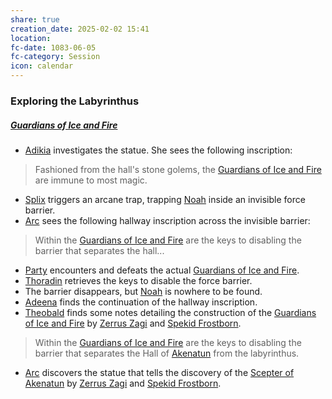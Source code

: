 ```yaml
---
share: true
creation_date: 2025-02-02 15:41
location: 
fc-date: 1083-06-05
fc-category: Session
icon: calendar
---
```

### Exploring the Labyrinthus
##### [Guardians of Ice and Fire](../../Guardians%20of%20Ice%20and%20Fire.md)
- [Adikia](../PCs/Adikia%20Unalome.md) investigates the statue. She sees the following inscription:
>Fashioned from the hall's stone golems, the [Guardians of Ice and Fire](../../Guardians%20of%20Ice%20and%20Fire.md) are immune to most magic.
- [Splix](../PCs/Spraugh%20'Splix'%20Calix.md) triggers an arcane trap, trapping [Noah](../PCs/Noah%20Skie.md) inside an invisible force barrier.
- [Arc](../PCs/Arc.md) sees the following hallway inscription across the invisible barrier:
>Within the [Guardians of Ice and Fire](../../Guardians%20of%20Ice%20and%20Fire.md) are the keys to disabling the barrier that separates the hall...
- [Party](../Factions/Seven%20Up....md) encounters and defeats the actual [Guardians of Ice and Fire](../../Guardians%20of%20Ice%20and%20Fire.md).
- [Thoradin](../PCs/Thoradin%20Goodman.md) retrieves the keys to disable the force barrier.
- The barrier disappears, but [Noah](../PCs/Noah%20Skie.md) is nowhere to be found.
- [Adeena](../PCs/Adeena%20Oberon.md) finds the continuation of the hallway inscription.
- [Theobald](../PCs/Theobald%20Clayhollow.md) finds some notes detailing the construction of the [Guardians of Ice and Fire](../../Guardians%20of%20Ice%20and%20Fire.md) by [Zerrus Zagi](../../Zerrus%20Zagi.md) and [Spekid Frostborn](../../Spekid%20Frostborn.md).
> Within the [Guardians of Ice and Fire](../../Guardians%20of%20Ice%20and%20Fire.md) are the keys to disabling the barrier that separates the Hall of [Akenatun](../Deities/Old%20Gods/Akenatun.md) from the labyrinthus.
- [Arc](../PCs/Arc.md) discovers the statue that tells the discovery of the [Scepter of Akenatun](../../Scepter%20of%20Akenatun.md) by [Zerrus Zagi](../../Zerrus%20Zagi.md) and [Spekid Frostborn](../../Spekid%20Frostborn.md).